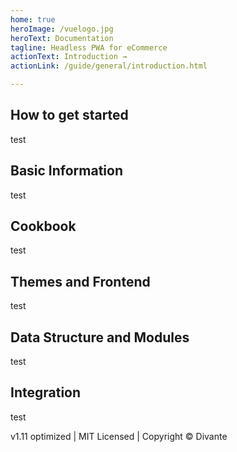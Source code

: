 ```yaml
---
home: true
heroImage: /vuelogo.jpg
heroText: Documentation
tagline: Headless PWA for eCommerce
actionText: Introduction →
actionLink: /guide/general/introduction.html

---
```


<div class="features"><div class="feature"><h2>How to get started</h2> <p>test</p></div><div class="feature"><h2>Basic Information</h2> <p>test</p></div><div class="feature"><h2>Cookbook</h2> <p>test</p></div><div class="feature"><h2>Themes and Frontend</h2> <p>test</p></div><div class="feature"><h2>Data Structure and Modules</h2> <p>test</p></div><div class="feature"><h2>Integration</h2> <p>test</p></div></div>









<div class="footer">
    v1.11 optimized |  MIT Licensed | Copyright © Divante
  </div>
